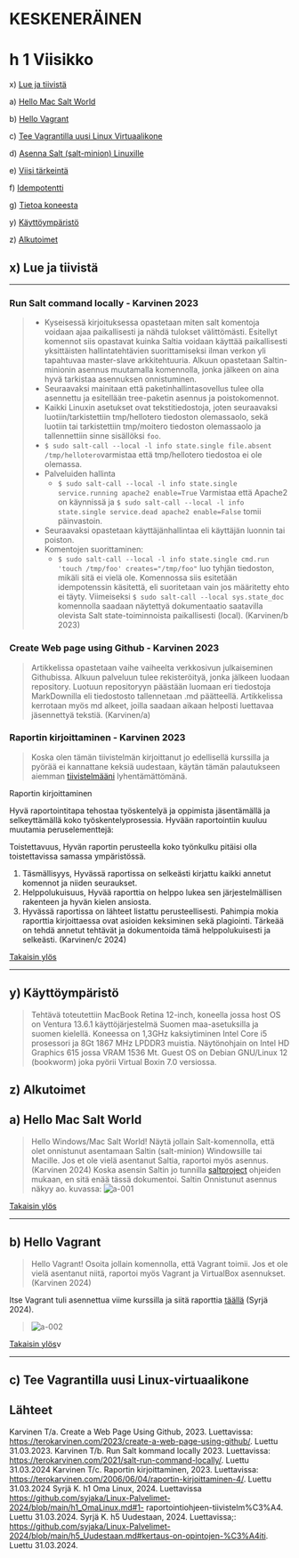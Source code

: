 # KESKENERÄINEN

# h 1 Viisikko

x) [Lue ja tiivistä](https://github.com/syjaka/Palvelinten-Hallinta-2024/new/main#x-lue-ja-tiivist%C3%A4)

a) [Hello Mac Salt World]()

b) [Hello Vagrant]()

c) [Tee Vagrantilla uusi Linux Virtuaalikone]()

d) [Asenna Salt (salt-minion) Linuxille]()

e) [Viisi tärkeintä]()

f) [Idempotentti]()

g) [Tietoa koneesta]()

y) [Käyttöympäristö]()

z) [Alkutoimet]()

## x) Lue ja tiivistä

---
### Run Salt command locally - Karvinen 2023

> - Kyseisessä kirjoituksessa opastetaan miten salt komentoja voidaan ajaa paikallisesti ja nähdä tulokset välittömästi. Esitellyt komennot siis opastavat kuinka Saltia voidaan käyttää paikallisesti yksittäisten hallintatehtävien suorittamiseksi ilman verkon yli tapahtuvaa master-slave arkkitehtuuria. Alkuun opastetaan Saltin-minionin asennus muutamalla komennolla, jonka jälkeen on aina hyvä tarkistaa asennuksen onnistuminen.
> - Seuraavaksi mainitaan että paketinhallintasovellus tulee olla asennettu ja esitellään tree-paketin asennus ja poistokomennot.
> - Kaikki Linuxin asetukset ovat tekstitiedostoja, joten seuraavaksi luotiin/tarkistettiin tmp/hellotero tiedoston olemassaolo, sekä luotiin tai tarkistettiin tmp/moitero tiedoston olemassaolo ja tallennettiin sinne sisällöksi `foo`.
> - `$ sudo salt-call --local -l info state.single file.absent /tmp/hellotero`varmistaa että tmp/hellotero tiedostoa ei ole olemassa.
> - Palveluiden hallinta
>   - `$ sudo salt-call --local -l info state.single service.running apache2 enable=True` Varmistaa että Apache2 on käynnissä ja `$ sudo salt-call --local -l info state.single service.dead apache2 enable=False` tomii päinvastoin.
> - Seuraavaksi opastetaan käyttäjänhallintaa eli käyttäjän luonnin tai poiston.
> - Komentojen suorittaminen:
>    - `$ sudo salt-call --local -l info state.single cmd.run 'touch /tmp/foo' creates="/tmp/foo"`  luo  tyhjän tiedoston, mikäli sitä ei vielä ole. Komennossa siis esitetään idempotenssin käsitettä, eli suoritetaan vain jos määritetty ehto ei täyty. 
> Viimeiseksi  `$ sudo salt-call --local sys.state_doc` komennolla saadaan näytettyä dokumentaatio saatavilla olevista Salt state-toiminnoista paikallisesti (local). (Karvinen/b 2023)

### Create Web page using Github - Karvinen 2023

> Artikkelissa opastetaan vaihe vaiheelta verkkosivun julkaiseminen Githubissa. Alkuun palveluun tulee rekisteröityä, jonka jälkeen luodaan repository. Luotuun repositoryyn päästään luomaan eri tiedostoja MarkDownilla eli tiedostosto tallennetaan .md päätteellä. Artikkelissa kerrotaan myös md alkeet, joilla saadaan aikaan helposti luettavaa jäsennettyä tekstiä. (Karvinen/a)

### Raportin kirjoittaminen - Karvinen 2023

> Koska olen tämän tiivistelmän kirjoittanut jo edellisellä kurssilla ja pyörää ei kannattane keksiä uudestaan, käytän tämän palautukseen aiemman [tiivistelmääni](https://github.com/syjaka/Linux-Palvelimet-2024/blob/main/h1_OmaLinux.md#1-raportointiohjeen-tiivistelm%C3%A4) lyhentämättömänä. 

Raportin kirjoittaminen

Hyvä raportointitapa tehostaa työskentelyä ja oppimista jäsentämällä ja selkeyttämällä koko työskentelyprosessia. Hyvään raportointiin kuuluu muutamia peruselementtejä:

Toistettavuus, Hyvän raportin perusteella koko työnkulku pitäisi olla toistettavissa samassa ympäristössä.
1. Täsmällisyys, Hyvässä raportissa on selkeästi kirjattu kaikki annetut komennot ja niiden seuraukset.
2. Helppolukuisuus, Hyvää raporttia on helppo lukea sen järjestelmällisen rakenteen ja hyvän kielen ansiosta.
3. Hyvässä raportissa on lähteet listattu perusteellisesti.
Pahimpia mokia raporttia kirjoittaessa ovat asioiden keksiminen sekä plagiointi. Tärkeää on tehdä annetut tehtävät ja dokumentoida tämä helppolukuisesti ja selkeästi. (Karvinen/c 2024)

[Takaisin ylös](https://github.com/syjaka/Palvelinten-Hallinta-2024/new/main#h-1-viisikko)

---

## y) Käyttöympäristö
> Tehtävä toteutettiin MacBook Retina 12-inch, koneella jossa host OS on Ventura 13.6.1 käyttöjärjestelmä Suomen maa-asetuksilla ja suomen kielellä. Koneessa on 1,3GHz kaksiytiminen Intel Core i5 prosessori ja 8Gt 1867 MHz LPDDR3 muistia. Näytönohjain on Intel HD Graphics 615 jossa VRAM 1536 Mt.
> Guest OS on Debian GNU/Linux 12 (bookworm) joka pyörii Virtual Boxin 7.0 versiossa.

## z) Alkutoimet

## a) Hello Mac Salt World
> Hello Windows/Mac Salt World! Näytä jollain Salt-komennolla, että olet onnistunut asentamaan Saltin (salt-minion) Windowsille tai Macille. Jos et ole vielä asentanut Saltia, raportoi myös asennus. (Karvinen 2024)
Koska asensin Saltin jo tunnilla [saltproject](https://docs.saltproject.io/salt/install-guide/en/latest/topics/install-by-operating-system/macos.html#install-macos) ohjeiden mukaan, en sitä enää tässä dokumentoi.
Saltin Onnistunut asennus näkyy ao. kuvassa:
> ![a-001]()

[Takaisin ylös](https://github.com/syjaka/Palvelinten-Hallinta-2024/new/main#h-1-viisikko)

---

## b) Hello Vagrant
> Hello Vagrant! Osoita jollain komennolla, että Vagrant toimii. Jos et ole vielä asentanut niitä, raportoi myös Vagrant ja VirtualBox asennukset. (Karvinen 2024)

Itse Vagrant tuli asennettua viime kurssilla ja siitä raporttia [täällä](https://github.com/syjaka/Linux-Palvelimet-2024/blob/main/h5_Uudestaan.md#m-vagrant) (Syrjä 2024).
> ![a-002]()

[Takaisin ylös](https://github.com/syjaka/Palvelinten-Hallinta-2024/new/main#h-1-viisikko)v

---

## c) Tee Vagrantilla uusi Linux-virtuaalikone













## Lähteet

Karvinen T/a. Create a Web Page Using Github, 2023. Luettavissa: https://terokarvinen.com/2023/create-a-web-page-using-github/. Luettu 31.03.2023. 
Karvinen T/b. Run Salt kommand locally 2023. Luettavissa: https://terokarvinen.com/2021/salt-run-command-locally/. Luettu 31.03.2024
Karvinen T/c. Raportin kirjoittaminen, 2023. Luettavissa: https://terokarvinen.com/2006/06/04/raportin-kirjoittaminen-4/. Luettu 31.03.2024
Syrjä K. h1 Oma Linux, 2024. Luettavissa https://github.com/syjaka/Linux-Palvelimet-2024/blob/main/h1_OmaLinux.md#1-
raportointiohjeen-tiivistelm%C3%A4. Luettu 31.03.2024.
Syrjä K. h5 Uudestaan, 2024. Luettavissa;: https://github.com/syjaka/Linux-Palvelimet-2024/blob/main/h5_Uudestaan.md#kertaus-on-opintojen-%C3%A4iti. Luettu 31.03.2024.

